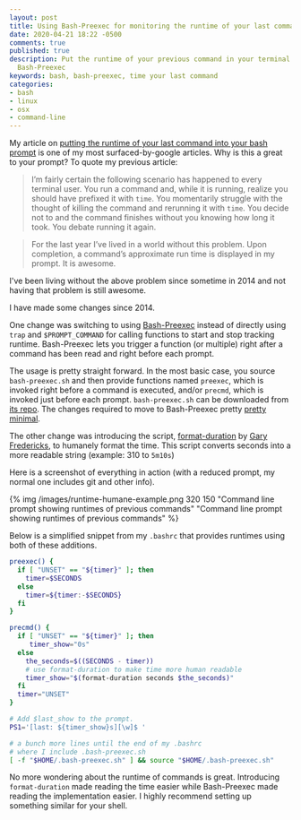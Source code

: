 ```yaml
---
layout: post
title: Using Bash-Preexec for monitoring the runtime of your last command
date: 2020-04-21 18:22 -0500
comments: true
published: true
description: Put the runtime of your previous command in your terminal prompt using
  Bash-Preexec
keywords: bash, bash-preexec, time your last command
categories:
- bash
- linux
- osx
- command-line
---
```


My article on [putting the runtime of your last command into your bash prompt](/blog/2015/05/03/put-the-last-commands-run-time-in-your-bash-prompt/) is one of my most surfaced-by-google articles.
Why is this a great to your prompt? 
To quote my previous article:

> I’m fairly certain the following scenario has happened to every terminal user. You run a command and, while it is running, realize you should have prefixed it with `time`. You momentarily struggle with the thought of killing the command and rerunning it with `time`. You decide not to and the command finishes without you knowing how long it took. You debate running it again.

> For the last year I’ve lived in a world without this problem. Upon completion, a command’s approximate run time is displayed in my prompt. It is awesome.

I've been living without the above problem since sometime in 2014 and not having that problem is still awesome.

I have made some changes since 2014.

One change was switching to using [Bash-Preexec](https://github.com/rcaloras/bash-preexec) instead of directly using `trap` and `$PROMPT_COMMAND` for calling functions to start and stop tracking runtime.
Bash-Preexec lets you trigger a function (or multiple) right after a command has been read and right before each prompt.

The usage is pretty straight forward.
In the most basic case, you source `bash-preexec.sh` and then provide functions named `preexec`, which is invoked right before a command is executed, and/or `precmd`, which is invoked just before each prompt.
`bash-preexec.sh` can be downloaded from [its repo](https://github.com/rcaloras/bash-preexec/). 
The changes required to move to Bash-Preexec pretty [pretty minimal](https://github.com/jakemcc/dotfiles/commit/46fc3dc9d4d7d0d73152c77b7383645af42b3d5d).

The other change was introducing the script, [format-duration](https://github.com/jakemcc/dotfiles/blob/9c8c0315f35b55df6cef7e21261e3dcbbfac86e1/home/.bin/format-duration#L3-L4) by [Gary Fredericks](https://twitter.com/gfredericks_), to humanely format the time.
This script converts seconds into a more readable string (example: 310 to `5m10s`)

Here is a screenshot of everything in action (with a reduced prompt, my normal one includes git and other info).

{% img /images/runtime-humane-example.png 320 150 "Command line prompt showing runtimes of previous commands" "Command line prompt showing runtimes of previous commands" %}

Below is a simplified snippet from my `.bashrc` that provides runtimes using both of these additions.

```bash
preexec() {
  if [ "UNSET" == "${timer}" ]; then
    timer=$SECONDS
  else 
    timer=${timer:-$SECONDS}
  fi 
}

precmd() {
  if [ "UNSET" == "${timer}" ]; then
     timer_show="0s"
  else 
    the_seconds=$((SECONDS - timer))
    # use format-duration to make time more human readable
    timer_show="$(format-duration seconds $the_seconds)" 
  fi
  timer="UNSET"
}

# Add $last_show to the prompt.
PS1='[last: ${timer_show}s][\w]$ '

# a bunch more lines until the end of my .bashrc
# where I include .bash-preexec.sh
[ -f "$HOME/.bash-preexec.sh" ] && source "$HOME/.bash-preexec.sh"
```

No more wondering about the runtime of commands is great.
Introducing `format-duration` made reading the time easier while Bash-Preexec made reading the implementation easier.
I highly recommend setting up something similar for your shell.
